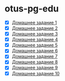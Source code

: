 # otus-pg-edu
- [X] [Домашнее задание 1](https://github.com/gitsergeys/otus-pg-edu/blob/main/homework-1.md)
- [X] [Домашнее задание 2](https://github.com/gitsergeys/otus-pg-edu/blob/main/homework-2.md)
- [X] [Домашнее задание 3](https://github.com/gitsergeys/otus-pg-edu/blob/main/homework-3.md)
- [X] [Домашнее задание 4](https://github.com/gitsergeys/otus-pg-edu/blob/main/homework-4.md)
- [X] [Домашнее задание 5](https://github.com/gitsergeys/otus-pg-edu/blob/main/homework-5.md)
- [X] [Домашнее задание 6](https://github.com/gitsergeys/otus-pg-edu/blob/main/homework-6.md)
- [X] [Домашнее задание 7](https://github.com/gitsergeys/otus-pg-edu/blob/main/homework-7.md)
- [X] [Домашнее задание 8](https://github.com/gitsergeys/otus-pg-edu/blob/main/homework-8.md)
- [X] [Домашнее задание 9](https://github.com/gitsergeys/otus-pg-edu/blob/main/homework-9.md)
- [X] [Домашнее задание 10](https://github.com/gitsergeys/otus-pg-edu/blob/main/homework-10.md)
